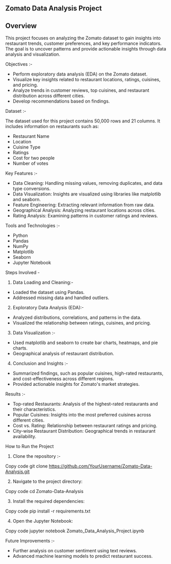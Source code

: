 Zomato Data Analysis Project
----------------------------------

## Overview

This project focuses on analyzing the Zomato dataset to gain insights into restaurant trends, customer preferences, and key performance indicators. The goal is to uncover patterns and provide actionable insights through data analysis and visualization.

Objectives :-

* Perform exploratory data analysis (EDA) on the Zomato dataset.
* Visualize key insights related to restaurant locations, ratings, cuisines, and pricing.
* Analyze trends in customer reviews, top cuisines, and restaurant distribution across different cities.
* Develop recommendations based on findings.

Dataset :-

The dataset used for this project contains 50,000 rows and 21 columns. It includes information on restaurants such as:

* Restaurant Name
* Location
* Cuisine Type
* Ratings
* Cost for two people
* Number of votes

Key Features :-

* Data Cleaning: Handling missing values, removing duplicates, and data type conversions.
* Data Visualization: Insights are visualized using libraries like matplotlib and seaborn.
* Feature Engineering: Extracting relevant information from raw data.
* Geographical Analysis: Analyzing restaurant locations across cities.
* Rating Analysis: Examining patterns in customer ratings and reviews.

Tools and Technologies :-

* Python
* Pandas
* NumPy
* Matplotlib
* Seaborn
* Jupyter Notebook

Steps Involved -

1. Data Loading and Cleaning:-

  * Loaded the dataset using Pandas.
  * Addressed missing data and handled outliers.

2. Exploratory Data Analysis (EDA):-

  * Analyzed distributions, correlations, and patterns in the data.
  * Visualized the relationship between ratings, cuisines, and pricing.

3. Data Visualization :-

  * Used matplotlib and seaborn to create bar charts, heatmaps, and pie charts.
  * Geographical analysis of restaurant distribution.

4. Conclusion and Insights :-

  * Summarized findings, such as popular cuisines, high-rated restaurants, and cost-effectiveness across different regions.
  * Provided actionable insights for Zomato's market strategies.

Results :-

* Top-rated Restaurants: Analysis of the highest-rated restaurants and their characteristics.
* Popular Cuisines: Insights into the most preferred cuisines across different cities.
* Cost vs. Rating: Relationship between restaurant ratings and pricing.
* City-wise Restaurant Distribution: Geographical trends in restaurant availability.

How to Run the Project

1. Clone the repository :-

Copy code
git clone https://github.com/YourUsername/Zomato-Data-Analysis.git

2. Navigate to the project directory:

Copy code
cd Zomato-Data-Analysis

3. Install the required dependencies:

Copy code
pip install -r requirements.txt

4. Open the Jupyter Notebook:

Copy code
jupyter notebook Zomato_Data_Analysis_Project.ipynb

Future Improvements :-

* Further analysis on customer sentiment using text reviews.
* Advanced machine learning models to predict restaurant success.
